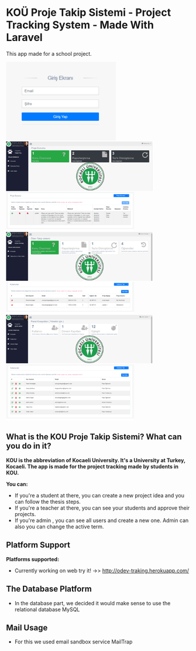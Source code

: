 # KOÜ Proje Takip Sistemi - Project Tracking System - Made With Laravel

This app made for a school project.

<div class="row">
  <img src="images/Screenshot_3.png" width="300"/>
</div>
<div class="row">
   <img src="images/Screenshot_1.png" width="400"/>
  <img src="images/Screenshot_2.png" width="350"/>
</div>
<div class="row">
   <img src="images/Screenshot_6.png" width="400"/>
  <img src="images/Screenshot_7.png" width="350"/>
</div>
<div class="row">
   <img src="images/Screenshot_5.png" width="400"/>
  <img src="images/Screenshot_4.png" width="350"/>
</div>

## What is the KOU Proje Takip Sistemi? What can you do in it?

**KOU is the abbreviation of Kocaeli University. It's a University at Turkey, Kocaeli. The app is made for the project tracking made by students in KOU.**

**You can:**
 - If you're a student at there, you can create a new project idea and you can follow the thesis steps.
 - If you're a teacher at there, you can see your students and approve their projects.
 - If you're admin , you can see all users and create a new one. Admin can also you can change the active term.

## Platform Support

**Platforms supported:**
 - Currently working on web try it! ->> http://odev-traking.herokuapp.com/

## The Database Platform

  - In the database part, we decided it would make sense to use the relational database MySQL

## Mail Usage
  - For this we used email sandbox service MailTrap
